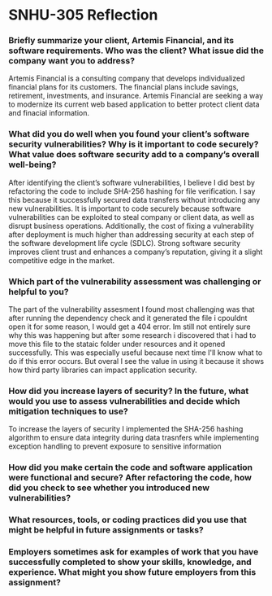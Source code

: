 # SNHU-305 Reflection

### Briefly summarize your client, Artemis Financial, and its software requirements. Who was the client? What issue did the company want you to address?

Artemis Financial is a consulting company that develops individualized financial plans for its customers. The financial plans include savings, retirement, investments, and insurance. Artemis Financial are seeking a way to modernize its current web based application to better protect client data and finacial information.

### What did you do well when you found your client’s software security vulnerabilities? Why is it important to code securely? What value does software security add to a company’s overall well-being?

After identifying the client’s software vulnerabilities, I believe I did best by refactoring the code to include SHA-256 hashing for file verification. I say this because it successfully secured data transfers without introducing any new vulnerabilities. It is important to code securely because software vulnerabilities can be exploited to steal company or client data, as well as disrupt business operations. Additionally, the cost of fixing a vulnerability after deployment is much higher than addressing security at each step of the software development life cycle (SDLC). Strong software security improves client trust and enhances a company’s reputation, giving it a slight competitive edge in the market.

### Which part of the vulnerability assessment was challenging or helpful to you? 

The part of the vulnerability assesment I found most challenging was that after running the dependency check and it generated the file i cpouldnt open it for some reason, I would get a 404 error. Im still not entirely sure why this was happening but after some research i discovered that i had to move this file to the stataic folder under resources and it opened successfully. This was especially useful because next time I'll know what to do if this error occurs. But overal I see the value in using it because it shows how third party libraries can impact application security.

### How did you increase layers of security? In the future, what would you use to assess vulnerabilities and decide which mitigation techniques to use?

To increase the layers of security I implemented the SHA-256 hashing algorithm to ensure data integrity during data trasnfers while implementing exception handling to prevent exposure to sensitive information

### How did you make certain the code and software application were functional and secure? After refactoring the code, how did you check to see whether you introduced new vulnerabilities?

### What resources, tools, or coding practices did you use that might be helpful in future assignments or tasks?

### Employers sometimes ask for examples of work that you have successfully completed to show your skills, knowledge, and experience. What might you show future employers from this assignment?
